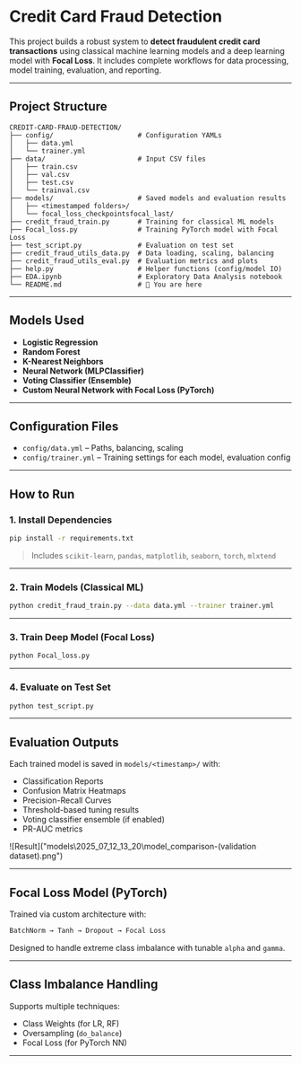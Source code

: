 
#  Credit Card Fraud Detection 

This project builds a robust system to **detect fraudulent credit card transactions** using classical machine learning models and a deep learning model with **Focal Loss**. It includes complete workflows for data processing, model training, evaluation, and reporting.

---

## Project Structure

```
CREDIT-CARD-FRAUD-DETECTION/
├── config/                     # Configuration YAMLs
│   ├── data.yml
│   └── trainer.yml
├── data/                       # Input CSV files
│   ├── train.csv
│   ├── val.csv
│   ├── test.csv
│   └── trainval.csv
├── models/                     # Saved models and evaluation results
│   ├── <timestamped folders>/
│   └── focal_loss_checkpointsfocal_last/
├── credit_fraud_train.py       # Training for classical ML models
├── Focal_loss.py               # Training PyTorch model with Focal Loss
├── test_script.py              # Evaluation on test set
├── credit_fraud_utils_data.py  # Data loading, scaling, balancing
├── credit_fraud_utils_eval.py  # Evaluation metrics and plots
├── help.py                     # Helper functions (config/model IO)
├── EDA.ipynb                   # Exploratory Data Analysis notebook
└── README.md                   # 📄 You are here
```

---

## Models Used

- **Logistic Regression**
- **Random Forest**
- **K-Nearest Neighbors**
- **Neural Network (MLPClassifier)**
- **Voting Classifier (Ensemble)**
- **Custom Neural Network with Focal Loss (PyTorch)**

---

## Configuration Files

- `config/data.yml` – Paths, balancing, scaling
- `config/trainer.yml` – Training settings for each model, evaluation config

---

## How to Run

### 1. Install Dependencies
```bash
pip install -r requirements.txt
```

> Includes `scikit-learn`, `pandas`, `matplotlib`, `seaborn`, `torch`, `mlxtend`

---

### 2. Train Models (Classical ML)
```bash
python credit_fraud_train.py --data data.yml --trainer trainer.yml
```

---

### 3. Train Deep Model (Focal Loss)
```bash
python Focal_loss.py
```

---

### 4. Evaluate on Test Set
```bash
python test_script.py
```

---

## Evaluation Outputs

Each trained model is saved in `models/<timestamp>/` with:

- Classification Reports
- Confusion Matrix Heatmaps
- Precision-Recall Curves
- Threshold-based tuning results
- Voting classifier ensemble (if enabled)
- PR-AUC metrics

![Result]("models\2025_07_12_13_20\model_comparison-(validation dataset).png")

---

## Focal Loss Model (PyTorch)

Trained via custom architecture with:

```python
BatchNorm → Tanh → Dropout → Focal Loss
```

Designed to handle extreme class imbalance with tunable `alpha` and `gamma`.

---

## Class Imbalance Handling

Supports multiple techniques:
- Class Weights (for LR, RF)
- Oversampling (`do_balance`)
- Focal Loss (for PyTorch NN)

---


